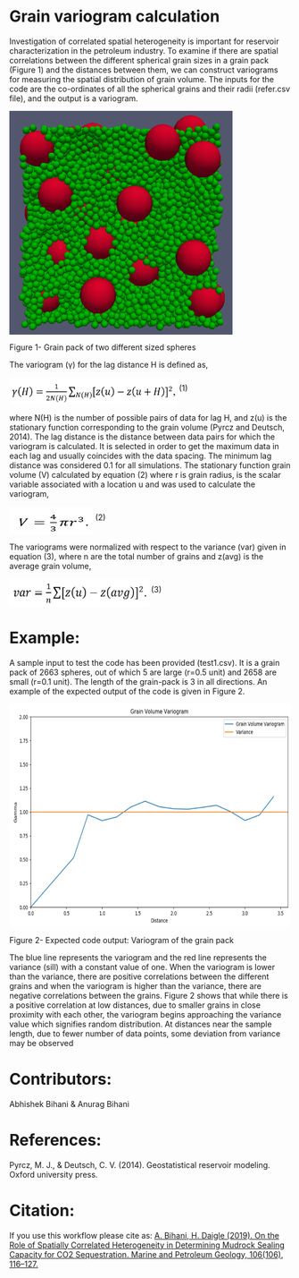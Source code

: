 # Grain variogram calculation

Investigation of correlated spatial heterogeneity is important for reservoir characterization in the petroleum industry. To examine if there are spatial correlations between the different spherical grain sizes in a grain pack (Figure 1) and the distances between them, we can construct variograms for measuring the spatial distribution of grain volume. The inputs for the code are the co-ordinates of all the spherical grains and their radii (refer.csv file), and the output is a variogram. 

<img src="https://github.com/abhishekdbihani/Grain-variogram-calculation/blob/master/imgs/bidisperse%20grain%20pack1.png" align="middle" width="400" height="400" alt="bidisperse grain pack">
 
Figure 1- Grain pack of two different sized spheres

The variogram (γ) for the lag distance H is defined as,

<img src="https://github.com/abhishekdbihani/Grain-variogram-calculation/blob/master/imgs/eq1.PNG" align="middle" width="300" height="50" alt="eq1">			(1)

where N(H) is the number of possible pairs of data for lag H, and z(u) is the stationary function corresponding to the grain volume (Pyrcz and Deutsch, 2014). The lag distance is the distance between data pairs for which the variogram is calculated. It is selected in order to get the maximum data in each lag and usually coincides with the data spacing. The minimum lag distance was considered 0.1 for all simulations. The stationary function grain volume (V) calculated by equation (2) where r is grain radius, is the scalar variable associated with a location u and was used to calculate the variogram, 

<img src="https://github.com/abhishekdbihani/Grain-variogram-calculation/blob/master/imgs/eq2.PNG" align="middle" width="150" height="50" alt="bidisperse grain pack">						(2)

The variograms were normalized with respect to the variance (var) given in equation (3), where n are the total number of grains and z(avg) is the average grain volume,

<img src="https://github.com/abhishekdbihani/Grain-variogram-calculation/blob/master/imgs/eq3.PNG" align="middle" width="250" height="50" alt="bidisperse grain pack">	 (3)

# Example: 
A sample input to test the code has been provided (test1.csv). It is a grain pack of 2663 spheres, out of which 5 are large (r=0.5 unit) and 2658 are small (r=0.1 unit). The length of the grain-pack is 3 in all directions. 
An example of the expected output of the code is given in Figure 2. 

<img src="https://github.com/abhishekdbihani/Grain-variogram-calculation/blob/master/imgs/expected%20code%20output.PNG" align="middle" width="600" height="400" alt="expected code output">

Figure 2- Expected code output: Variogram of the grain pack

The blue line represents the variogram and the red line represents the variance (sill) with a constant value of one. When the variogram is lower than the variance, there are positive correlations between the different grains and when the variogram is higher than the variance, there are negative correlations between the grains. Figure 2 shows that while there is a positive correlation at low distances, due to smaller grains in close proximity with each other, the variogram begins approaching the variance value which signifies random distribution. At distances near the sample length, due to fewer number of data points, some deviation from variance may be observed

# Contributors: 
Abhishek Bihani & Anurag Bihani

# References:
Pyrcz, M. J., & Deutsch, C. V. (2014). Geostatistical reservoir modeling. Oxford university press.

# Citation: 
If you use this workflow please cite as: [A. Bihani, H. Daigle (2019). On the Role of Spatially Correlated Heterogeneity in Determining Mudrock Sealing Capacity for CO2 Sequestration. Marine and Petroleum Geology, 106(106), 116–127.](https://www.sciencedirect.com/science/article/abs/pii/S0264817219301886)


